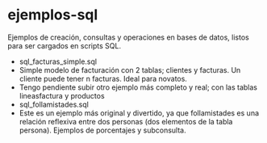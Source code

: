 # ejemplos-sql
Ejemplos de creación, consultas y operaciones en bases de datos, listos para ser cargados en scripts SQL.
* sql_facturas_simple.sql
* Simple modelo de facturación con 2 tablas; clientes y facturas. Un cliente puede tener n facturas. Ideal para novatos.
* Tengo pendiente subir otro ejemplo más completo y real; con las tablas lineasfactura y productos
* sql_follamistades.sql
* Este es un ejemplo más original y divertido, ya que follamistades es una relación reflexiva entre dos personas (dos elementos de la tabla persona). Ejemplos de porcentajes y subconsulta.
